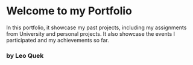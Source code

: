 # Welcome to my Portfolio
In this portfolio, it showcase my past projects, including my assignments from University and personal projects. It also showcase the events I participated and my achievements so far. 



### by Leo Quek 